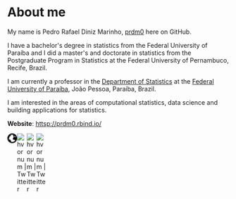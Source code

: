 # About me

My name is Pedro Rafael Diniz Marinho, [prdm0](https://github.com/prdm0) here on GitHub.

I have a bachelor's degree in statistics from the Federal University of Paraíba and I did a master's and doctorate in statistics from the Postgraduate Program in Statistics at the Federal University of Pernambuco, Recife, Brazil.

I am currently a professor in the [Department of Statistics](https://www.ufpb.br/de) at the [Federal University of Paraíba](https://www.ufpb.br/), João Pessoa, Paraíba, Brazil.

I am interested in the areas of computational statistics, data science and building applications for statistics.

**Website**: [httsp://prdm0.rbind.io/](httsp://prdm0.rbind.io)

[<img align="left" alt="hvornum.se" width="22px" src="https://raw.githubusercontent.com/iconic/open-iconic/master/svg/globe.svg" />][website]
[<img align="left" alt="hvornum | Twitter" width="22px" src="https://cdn.jsdelivr.net/npm/simple-icons@4.22.0/icons/instagram.svg" />][instagram]
[<img align="left" alt="hvornum | Twitter" width="22px" src="https://cdn.jsdelivr.net/npm/simple-icons@4.22.0/icons/twitter.svg" />][twitter]
[<img align="left" alt="hvornum | Twitter" width="22px" src="https://cdn.jsdelivr.net/npm/simple-icons@4.22.0/icons/spotify.svg" />][spotify]

[website]: http://python.rip/
[twitter]: https://twitter.com/Pedro_Rafael1
[instagram]: https://www.instagram.com/prdm.0
[spotify]: https://open.spotify.com/playlist/2XvsWAVpQBY2Ks6EZ0tQFU?si=T9aKqeUzQlCKsbaC1fqK5g

